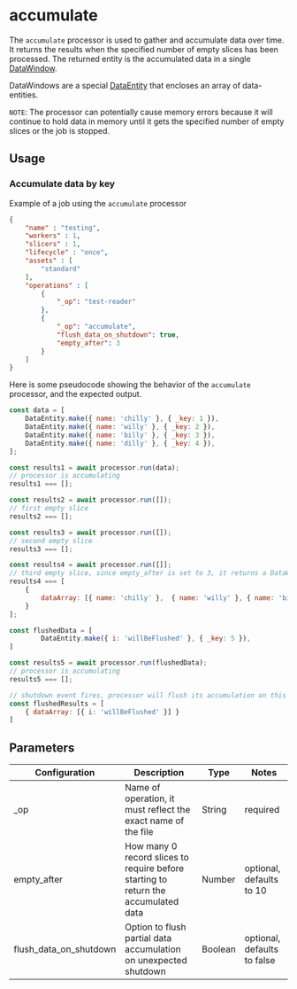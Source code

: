 # accumulate

The `accumulate` processor is used to gather and accumulate data over time.  It returns the results when the specified number of empty slices has been processed.  The returned entity is the accumulated data in a single [DataWindow](../entity/data-window.md).

DataWindows are a special [DataEntity](https://terascope.github.io/teraslice/docs/packages/utils/api/classes/dataentity) that encloses an array of data-entities.

`NOTE`: The processor can potentially cause memory errors because it will continue to hold data in memory until it gets the specified number of empty slices or the job is stopped.

## Usage

### Accumulate data by key

Example of a job using the `accumulate` processor

```json
{
    "name" : "testing",
    "workers" : 1,
    "slicers" : 1,
    "lifecycle" : "once",
    "assets" : [
        "standard"
    ],
    "operations" : [
        {
            "_op": "test-reader"
        },
        {
            "_op": "accumulate",
            "flush_data_on_shutdown": true,
            "empty_after": 3
        }
    ]
}
```
Here is some pseudocode showing the behavior of the `accumulate` processor, and the expected output.
```javascript
const data = [
    DataEntity.make({ name: 'chilly' }, { _key: 1 }),
    DataEntity.make({ name: 'willy' }, { _key: 2 }),
    DataEntity.make({ name: 'billy' }, { _key: 3 }),
    DataEntity.make({ name: 'dilly' }, { _key: 4 }),
];

const results1 = await processor.run(data);
// processor is accumulating
results1 === [];

const results2 = await processor.run([]);
// first empty slice
results2 === [];

const results3 = await processor.run([]);
// second empty slice
results3 === [];

const results4 = await processor.run([]];
// third empty slice, since empty_after is set to 3, it returns a DataWindow which contains the accumulated data
results4 === [
    {
        dataArray: [{ name: 'chilly' },  { name: 'willy' }, { name: 'billy' }, { name: 'dilly' }]
    }
];

const flushedData = [
        DataEntity.make({ i: 'willBeFlushed' }, { _key: 5 }),
]

const results5 = await processor.run(flushedData);
// processor is accumulating
results5 === [];

// shutdown event fires, processor will flush its accumulation on this event
const flushedResults = [
    { dataArray: [{ i: 'willBeFlushed' }] }
]
```


## Parameters

| Configuration          | Description                                                                        | Type    | Notes                       |
| ---------------------- | ---------------------------------------------------------------------------------- | ------- | --------------------------- |
| _op                    | Name of operation, it must reflect the exact name of the file                      | String  | required                    |
| empty_after            | How many 0 record slices to require before starting to return the accumulated data | Number  | optional, defaults to 10    |
| flush_data_on_shutdown | Option to flush partial data accumulation on unexpected shutdown                   | Boolean | optional, defaults to false |
